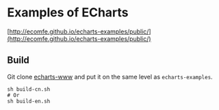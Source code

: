 # Examples of ECharts

[http://ecomfe.github.io/echarts-examples/public/](http://ecomfe.github.io/echarts-examples/public/)

## Build

Git clone [echarts-www](https://github.com/ecomfe/echarts-www) and put it on the same level as `echarts-examples`.

```shell
sh build-cn.sh
# Or
sh build-en.sh
```
